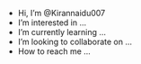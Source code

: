 - Hi, I’m @Kirannaidu007
- I’m interested in ...
- I’m currently learning ...
- I’m looking to collaborate on ...
- How to reach me ...

<!---
Kirannaidu007/Kirannaidu007 is a ✨ special ✨ repository because its `README.md` (this file) appears on your GitHub profile.
You can click the Preview link to take a look at your changes.
--->
